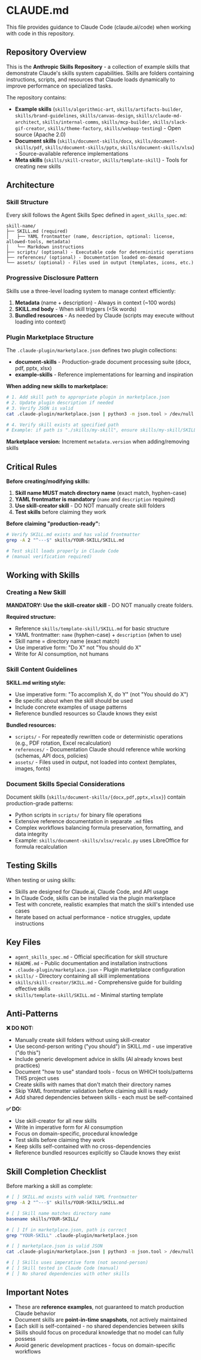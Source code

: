 # CLAUDE.md

This file provides guidance to Claude Code (claude.ai/code) when working with code in this repository.

## Repository Overview

This is the **Anthropic Skills Repository** - a collection of example skills that demonstrate Claude's skills system capabilities. Skills are folders containing instructions, scripts, and resources that Claude loads dynamically to improve performance on specialized tasks.

The repository contains:
- **Example skills** (`skills/algorithmic-art`, `skills/artifacts-builder`, `skills/brand-guidelines`, `skills/canvas-design`, `skills/claude-md-architect`, `skills/internal-comms`, `skills/mcp-builder`, `skills/slack-gif-creator`, `skills/theme-factory`, `skills/webapp-testing`) - Open source (Apache 2.0)
- **Document skills** (`skills/document-skills/docx`, `skills/document-skills/pdf`, `skills/document-skills/pptx`, `skills/document-skills/xlsx`) - Source-available reference implementations
- **Meta skills** (`skills/skill-creator`, `skills/template-skill`) - Tools for creating new skills

## Architecture

### Skill Structure

Every skill follows the Agent Skills Spec defined in `agent_skills_spec.md`:

```
skill-name/
├── SKILL.md (required)
│   ├── YAML frontmatter (name, description, optional: license, allowed-tools, metadata)
│   └── Markdown instructions
├── scripts/ (optional) - Executable code for deterministic operations
├── references/ (optional) - Documentation loaded on-demand
└── assets/ (optional) - Files used in output (templates, icons, etc.)
```

### Progressive Disclosure Pattern

Skills use a three-level loading system to manage context efficiently:
1. **Metadata** (name + description) - Always in context (~100 words)
2. **SKILL.md body** - When skill triggers (<5k words)
3. **Bundled resources** - As needed by Claude (scripts may execute without loading into context)

### Plugin Marketplace Structure

The `.claude-plugin/marketplace.json` defines two plugin collections:
- **document-skills** - Production-grade document processing suite (docx, pdf, pptx, xlsx)
- **example-skills** - Reference implementations for learning and inspiration

**When adding new skills to marketplace:**
```bash
# 1. Add skill path to appropriate plugin in marketplace.json
# 2. Update plugin description if needed
# 3. Verify JSON is valid
cat .claude-plugin/marketplace.json | python3 -m json.tool > /dev/null && echo "Valid JSON"

# 4. Verify skill exists at specified path
# Example: if path is "./skills/my-skill", ensure skills/my-skill/SKILL.md exists
```

**Marketplace version:** Increment `metadata.version` when adding/removing skills

## Critical Rules

**Before creating/modifying skills:**
1. **Skill name MUST match directory name** (exact match, hyphen-case)
2. **YAML frontmatter is mandatory** (`name` and `description` required)
3. **Use skill-creator skill** - DO NOT manually create skill folders
4. **Test skills** before claiming they work

**Before claiming "production-ready":**
```bash
# Verify SKILL.md exists and has valid frontmatter
grep -A 2 "^---$" skills/YOUR-SKILL/SKILL.md

# Test skill loads properly in Claude Code
# (manual verification required)
```

## Working with Skills

### Creating a New Skill

**MANDATORY: Use the skill-creator skill** - DO NOT manually create folders.

**Required structure:**
- Reference `skills/template-skill/SKILL.md` for basic structure
- YAML frontmatter: `name` (hyphen-case) + `description` (when to use)
- Skill name = directory name (exact match)
- Use imperative form: "Do X" not "You should do X"
- Write for AI consumption, not humans

### Skill Content Guidelines

**SKILL.md writing style:**
- Use imperative form: "To accomplish X, do Y" (not "You should do X")
- Be specific about when the skill should be used
- Include concrete examples of usage patterns
- Reference bundled resources so Claude knows they exist

**Bundled resources:**
- `scripts/` - For repeatedly rewritten code or deterministic operations (e.g., PDF rotation, Excel recalculation)
- `references/` - Documentation Claude should reference while working (schemas, API docs, policies)
- `assets/` - Files used in output, not loaded into context (templates, images, fonts)

### Document Skills Special Considerations

Document skills (`skills/document-skills/{docx,pdf,pptx,xlsx}`) contain production-grade patterns:
- Python scripts in `scripts/` for binary file operations
- Extensive reference documentation in separate `.md` files
- Complex workflows balancing formula preservation, formatting, and data integrity
- Example: `skills/document-skills/xlsx/recalc.py` uses LibreOffice for formula recalculation

## Testing Skills

When testing or using skills:
- Skills are designed for Claude.ai, Claude Code, and API usage
- In Claude Code, skills can be installed via the plugin marketplace
- Test with concrete, realistic examples that match the skill's intended use cases
- Iterate based on actual performance - notice struggles, update instructions

## Key Files

- `agent_skills_spec.md` - Official specification for skill structure
- `README.md` - Public documentation and installation instructions
- `.claude-plugin/marketplace.json` - Plugin marketplace configuration
- `skills/` - Directory containing all skill implementations
- `skills/skill-creator/SKILL.md` - Comprehensive guide for building effective skills
- `skills/template-skill/SKILL.md` - Minimal starting template

## Anti-Patterns

**❌ DO NOT:**
- Manually create skill folders without using skill-creator
- Use second-person writing ("you should") in SKILL.md - use imperative ("do this")
- Include generic development advice in skills (AI already knows best practices)
- Document "how to use" standard tools - focus on WHICH tools/patterns THIS project uses
- Create skills with names that don't match their directory names
- Skip YAML frontmatter validation before claiming skill is ready
- Add shared dependencies between skills - each must be self-contained

**✅ DO:**
- Use skill-creator for all new skills
- Write in imperative form for AI consumption
- Focus on domain-specific, procedural knowledge
- Test skills before claiming they work
- Keep skills self-contained with no cross-dependencies
- Reference bundled resources explicitly so Claude knows they exist

## Skill Completion Checklist

Before marking a skill as complete:

```bash
# [ ] SKILL.md exists with valid YAML frontmatter
grep -A 2 "^---$" skills/YOUR-SKILL/SKILL.md

# [ ] Skill name matches directory name
basename skills/YOUR-SKILL/

# [ ] If in marketplace.json, path is correct
grep "YOUR-SKILL" .claude-plugin/marketplace.json

# [ ] marketplace.json is valid JSON
cat .claude-plugin/marketplace.json | python3 -m json.tool > /dev/null

# [ ] Skills uses imperative form (not second-person)
# [ ] Skill tested in Claude Code (manual)
# [ ] No shared dependencies with other skills
```

## Important Notes

- These are **reference examples**, not guaranteed to match production Claude behavior
- Document skills are **point-in-time snapshots**, not actively maintained
- Each skill is self-contained - no shared dependencies between skills
- Skills should focus on procedural knowledge that no model can fully possess
- Avoid generic development practices - focus on domain-specific workflows
